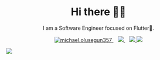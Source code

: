 <h1 align='center'>Hi there 👋🏾</h1>

<p align='center'>I am a Software Engineer focused on Flutter💙. </p>

<p align='center'>
  <a href="https://instagram.com/michael.olusegun357" target="blank">
  <img src="https://img.shields.io/badge/Instagram%20-%23E4405F.svg?&style=for-the-badge&logo=Instagram&logoColor=white" alt="michael.olusegun357"/>
  </a>&nbsp;&nbsp;
<a href="mailto:michaelolusegun357@gmail.com">
  <img src="https://img.shields.io/badge/email me-%23D14836.svg?&style=for-the-badge&logo=gmail&logoColor=white" />
</a>&nbsp;&nbsp;
  <a href="http://wa.me/22999249702?text=Hello Michael">
  <img src="https://img.shields.io/badge/whatsapp-%34B7F1.svg?&style=for-the-badge&logo=whatsapp&logoColor=white" />
</a>
<img src="https://gpvc.arturio.dev/MikkyBoy357" />
</p>




<img src="https://github-readme-stats.vercel.app/api?username=MikkyBoy357&&show_icons=true&title_color=ffffff&icon_color=bb2acf&text_color=daf7dc&bg_color=191919">
